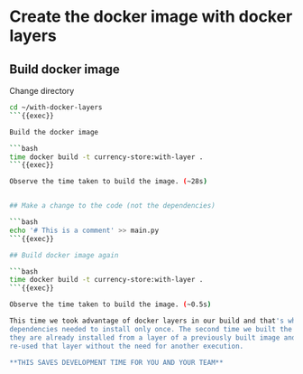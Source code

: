 # Create the docker image **with** docker layers

## Build docker image

Change directory

```bash
cd ~/with-docker-layers
```{{exec}}

Build the docker image

```bash
time docker build -t currency-store:with-layer .
```{{exec}}

Observe the time taken to build the image. (~28s)


## Make a change to the code (not the dependencies)

```bash
echo '# This is a comment' >> main.py
```{{exec}}

## Build docker image again

```bash
time docker build -t currency-store:with-layer .
```{{exec}}

Observe the time taken to build the image. (~0.5s)

This time we took advantage of docker layers in our build and that's why the
dependencies needed to install only once. The second time we built the image,
they are already installed from a layer of a previously built image and we only
re-used that layer without the need for another execution.

**THIS SAVES DEVELOPMENT TIME FOR YOU AND YOUR TEAM**
